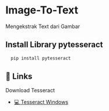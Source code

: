 # Image-To-Text
Mengekstrak Text dari Gambar

## Install Library pytesseract


```bash
  pip install pytesseract
```

## 🔗 Links

Download Tesseract

- [💻 Tesseract Windows](https://github.com/UB-Mannheim/tesseract/wiki)
